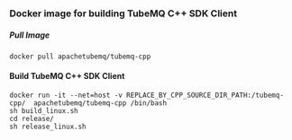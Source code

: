 ### Docker image for building TubeMQ C++ SDK Client
##### Pull Image
```
docker pull apachetubemq/tubemq-cpp
```

#### Build TubeMQ C++ SDK Client
```
docker run -it --net=host -v REPLACE_BY_CPP_SOURCE_DIR_PATH:/tubemq-cpp/  apachetubemq/tubemq-cpp /bin/bash
sh build_linux.sh
cd release/
sh release_linux.sh
```